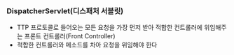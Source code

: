 ### DispatcherServlet(디스패처 서블릿)
* TTP 프로토콜로 들어오는 모든 요청을 가장 먼저 받아 적합한 컨트롤러에 위임해주는 프론트 컨트롤러(Front Controller)
* 적합한 컨트롤러와 메소드를 차아 요청을 위임해야 한다
